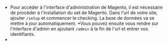 * Pour accéder à l'interface d'administration de Magento, il est nécessaire de procéder à l'installation du set de Magento.
  Dans l'url de votre site, ajouter `/setup` et commencer le checking.
  La base de données va se mettre à jour automatiquement.
*Vous pouvez ensuite vous rendre sur l'interface d'admin en ajoutant `/admin` à la fin de l'url et entrer vos identifiants.
*
